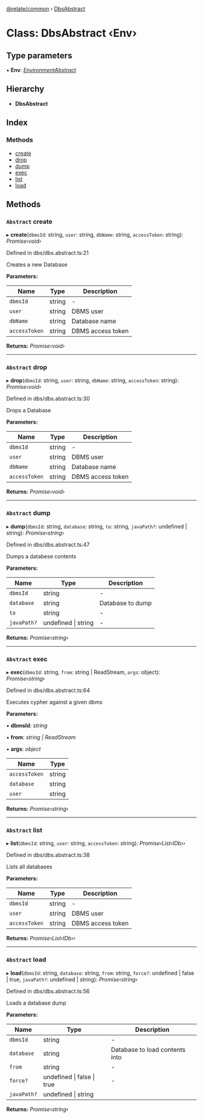 [@relate/common](../README.md) › [DbsAbstract](dbsabstract.md)

# Class: DbsAbstract ‹**Env**›

## Type parameters

▪ **Env**: *[EnvironmentAbstract](environmentabstract.md)*

## Hierarchy

* **DbsAbstract**

## Index

### Methods

* [create](dbsabstract.md#abstract-create)
* [drop](dbsabstract.md#abstract-drop)
* [dump](dbsabstract.md#abstract-dump)
* [exec](dbsabstract.md#abstract-exec)
* [list](dbsabstract.md#abstract-list)
* [load](dbsabstract.md#abstract-load)

## Methods

### `Abstract` create

▸ **create**(`dbmsId`: string, `user`: string, `dbName`: string, `accessToken`: string): *Promise‹void›*

Defined in dbs/dbs.abstract.ts:21

Creates a new Database

**Parameters:**

Name | Type | Description |
------ | ------ | ------ |
`dbmsId` | string | - |
`user` | string | DBMS user |
`dbName` | string | Database name |
`accessToken` | string | DBMS access token  |

**Returns:** *Promise‹void›*

___

### `Abstract` drop

▸ **drop**(`dbmsId`: string, `user`: string, `dbName`: string, `accessToken`: string): *Promise‹void›*

Defined in dbs/dbs.abstract.ts:30

Drops a Database

**Parameters:**

Name | Type | Description |
------ | ------ | ------ |
`dbmsId` | string | - |
`user` | string | DBMS user |
`dbName` | string | Database name |
`accessToken` | string | DBMS access token  |

**Returns:** *Promise‹void›*

___

### `Abstract` dump

▸ **dump**(`dbmsId`: string, `database`: string, `to`: string, `javaPath?`: undefined | string): *Promise‹string›*

Defined in dbs/dbs.abstract.ts:47

Dumps a databese contents

**Parameters:**

Name | Type | Description |
------ | ------ | ------ |
`dbmsId` | string | - |
`database` | string | Database to dump |
`to` | string | - |
`javaPath?` | undefined &#124; string | - |

**Returns:** *Promise‹string›*

___

### `Abstract` exec

▸ **exec**(`dbmsId`: string, `from`: string | ReadStream, `args`: object): *Promise‹string›*

Defined in dbs/dbs.abstract.ts:64

Executes cypher against a given dbms

**Parameters:**

▪ **dbmsId**: *string*

▪ **from**: *string | ReadStream*

▪ **args**: *object*

Name | Type |
------ | ------ |
`accessToken` | string |
`database` | string |
`user` | string |

**Returns:** *Promise‹string›*

___

### `Abstract` list

▸ **list**(`dbmsId`: string, `user`: string, `accessToken`: string): *Promise‹List‹IDb››*

Defined in dbs/dbs.abstract.ts:38

Lists all databases

**Parameters:**

Name | Type | Description |
------ | ------ | ------ |
`dbmsId` | string | - |
`user` | string | DBMS user |
`accessToken` | string | DBMS access token  |

**Returns:** *Promise‹List‹IDb››*

___

### `Abstract` load

▸ **load**(`dbmsId`: string, `database`: string, `from`: string, `force?`: undefined | false | true, `javaPath?`: undefined | string): *Promise‹string›*

Defined in dbs/dbs.abstract.ts:56

Loads a database dump

**Parameters:**

Name | Type | Description |
------ | ------ | ------ |
`dbmsId` | string | - |
`database` | string | Database to load contents into |
`from` | string | - |
`force?` | undefined &#124; false &#124; true | - |
`javaPath?` | undefined &#124; string |   |

**Returns:** *Promise‹string›*
